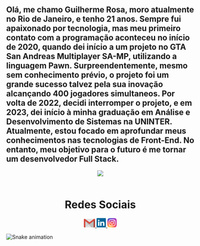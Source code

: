 
## Olá, me chamo Guilherme Rosa, moro atualmente no Rio de Janeiro, e tenho 21 anos. Sempre fui apaixonado por tecnologia, mas meu primeiro contato com a programação aconteceu no início de 2020, quando dei início a um projeto no GTA San Andreas Multiplayer SA-MP, utilizando a linguagem Pawn. Surpreendentemente, mesmo sem conhecimento prévio, o projeto foi um grande sucesso talvez pela sua inovação alcançando 400 jogadores simultaneos. Por volta de 2022, decidi interromper o projeto, e em 2023, dei início à minha graduação em Análise e Desenvolvimento de Sistemas na UNINTER. Atualmente, estou focado em aprofundar meus conhecimentos nas tecnologias de Front-End. No entanto, meu objetivo para o futuro é me tornar um desenvolvedor Full Stack.

<div>
  <div  align="center"> 
  <img  jolly="180em" src="https://github-readme-stats.vercel.app/api?username=guilhermerxsa&show_icons=true&theme=discord_old_blurple=true&count_private=true"/>
</div>
<br>
 
  <div  align="center"> 
  <h1 align="center">Redes Sociais</h1>
    <a href = "mailto: work.semnomomentoemdesenvolvimento">
      <img width="30" src="gmail.svg">
    </a>
    <a href = "https://www.linkedin.com/in/semusernomomento/">
      <img width="25" src="linkedin.svg">
    </a>
    <a href = "https://www.instagram.com/guilhermerxsa/">
      <img width="25" src="instagram.png">
    </a>
</div>
  
![Snake animation](https://github.com/guilhermerxsa/guilhermerxsa/blob/main/github-contribution-grid-snake.svg)
